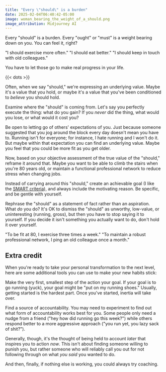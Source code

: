 ```yaml
---
title: "Every \"should\" is a burden"
date: 2025-02-04T06:40:42-05:00
image: woman_bearing_the_weight_of_a_should.png
image_attribution: Midjourney AI
---
```


Every "should" is a burden. Every "ought" or "must" is a weight bearing down on
you. You can feel it, right?

"I should exercise more often." "I should eat better." "I should keep in touch
with old colleagues."

You have to let those go to make real progress in your life.

<!--more-->
{{< dots >}}

Often, when we say "should," we're expressing an underlying value. Maybe it's a
value that you hold, or maybe it's a value that you've been conditioned to
*believe* you should hold.

Examine where the "should" is coming from. Let's say you perfectly execute the
thing: what do you gain? If you *never* did the thing, what would you lose, or
what would it cost you?

Be open to letting go of others' expectations of you. Just because someone
suggested that you jog around the block every day doesn't mean you have to.
Running isn't for everyone; for instance, I hate running and I won't do it. But
maybe within that expectation you can find an underlying value. Maybe you feel
that you could be more fit as you get older.

Now, based on your objective assessment of the true value of the "should,"
reframe it around that. Maybe you want to be able to climb the stairs when
you're 80 years old, or maintain a functional professional network to reduce
stress when changing jobs.

Instead of carrying around this "should," create an achievable goal (I like
the [SMART criteria][smart]), and always include the motivating reason. Be
specific, and be gentle with yourself.

[smart]: https://en.wikipedia.org/wiki/SMART_criteria

Rephrase the "should" as a statement of fact rather than an aspiration. What
*do* you do? It's OK to dismiss the "should" as unworthy, low-value, or
uninteresting (running, gross), but then you have to stop saying it to yourself.
If you decide it isn't something you actually want to do, don't hold it over
yourself.

"To be fit at 80, I exercise three times a week." "To maintain a robust
professional network, I ping an old colleague once a month."

## Extra credit

When you're ready to take your personal transformation to the next level, here
are some additional tools you can use to make your new habits stick:

Make the very first, smallest step of the action your goal. If your goal is to
go running (yuck), your goal might be "put on my running shoes." Usually,
getting started is the hardest part. Once you've started, inertia will take
over.

Find a source of accountability. You may need to experiment to find out what
form of accountability works best for you. Some people only need a nudge from a
friend ("hey how did running go this week?") while others respond better to a
more aggressive approach ("you run yet, you lazy sack of shit?").

Generally, though, it's the thought of being held to account *later* that
inspires you to action *now*. This isn't about finding someone willing to punish
you, but rather someone who will reliably call you out for not following through
on what *you said* you wanted to do.

And then, finally, if nothing else is working, you could always try coaching.
